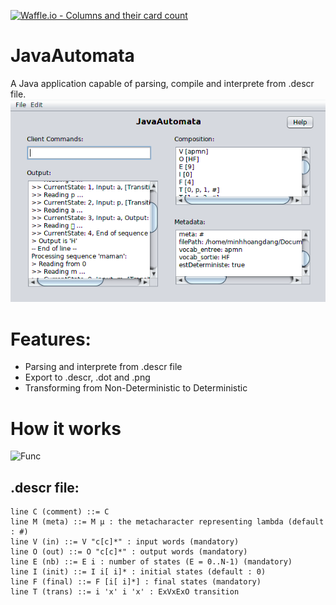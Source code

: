 [![Waffle.io - Columns and their card count](https://badge.waffle.io/mhoangvslev/JavaAutomaton.svg?columns=all)](https://waffle.io/mhoangvslev/JavaAutomata)

# JavaAutomata 
A Java application capable of parsing, compile and interprete from .descr file.
![App](JavaAutomata.png)

# Features:
- Parsing and interprete from .descr file
- Export to .descr, .dot and .png
- Transforming from Non-Deterministic to Deterministic

# How it works
![Func](https://upload.wikimedia.org/wikipedia/commons/d/d6/Parser_Flow%D5%B8.gif)

## .descr file:
```
line C (comment) ::= C
line M (meta) ::= M µ : the metacharacter representing lambda (default : #)
line V (in) ::= V "c[c]*" : input words (mandatory)
line O (out) ::= O "c[c]*" : output words (mandatory)
line E (nb) ::= E i : number of states (E = 0..N-1) (mandatory)
line I (init) ::= I i[ i]* : initial states (default : 0)
line F (final) ::= F [i[ i]*] : final states (mandatory)
line T (trans) ::= i 'x' i 'x' : ExVxExO transition
```
